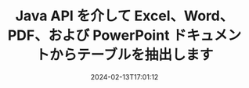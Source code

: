 ---
############################# Static ############################
layout: "auto-gen-parser"
date: 2024-02-13T17:01:12
draft: false
otherformats: 

############################# Head ############################
head_title: "Java API を介して PDF、DOCX、PPTX、XLSX、EPUB などからテーブルを抽出します"
head_description: "GroupDocs.Parser Java API を使用すると、プログラマーは PDF、DOC、DOCX、PPT、PPTX、EML、MSG、XLS、XLSX、CSV からテーブルを抽出できます、ODT、RTF、および Java アプリ内のその他の多くのドキュメント タイプ。"

############################# Header ############################
title: "Java API を介して Excel、Word、PDF、および PowerPoint ドキュメントからテーブルを抽出します"
description: "GroupDocs.Parser Java API を使用すると、プログラマーは PDF、DOC、DOCX、PPT、PPTX、EML、MSG、XLS、XLSX、CSV からテーブルを抽出できます、ODT、RTF、および EPUB のドキュメントまたはページ。"
bg_image: "https://cms.admin.containerize.com/templates/aspose/App_Themes/V3/images/bg/header1.png"
bg_overlay: false
button:
    enable: true
    icon: "fas fa-arrow-down"
    label: "無料トライアルをダウンロード"
    link: "https://downloads.groupdocs.com/parser/java"

############################# SubMenu ############################
submenu:
    enable: true

    left:
        img_alt: "GroupDocs.Parser for Java"
        image: "https://cms.admin.containerize.com/templates/groupdocs/images/product-logos/90x90-noborder/groupdocs-parser-java.png"
        product: "GroupDocs.Parser"
        platform: "Java"

    middle:
        button:

            # button loop
            - link: "https://apireference.groupdocs.com/parser/java"
              text: "APIリファレンス"

            # button loop
            - link: "https://github.com/groupdocs-parser"
              text: "コード例"

            # button loop
            - link: "https://products.groupdocs.app/parser/family"
              text: "ライブデモ"

            # button loop
            - link: "https://purchase.groupdocs.com/pricing/parser/java"
              text: "価格設定"

    right:
        link_download: "https://downloads.groupdocs.com/parser"
        link_learn: "https://docs.groupdocs.com/parser/java"
        link_buy: "https://purchase.groupdocs.com"

############################# About ############################
about:
    enable: true
    title: "Java API 経由で OTS ファイルからテーブルを抽出するにはどうすればよいですか?"
    content: |
        テーブルは行と列に配置されたセルの集合です。テーブルは、詳細または複雑なデータを保存および整理して、ユーザーが簡単に読み取ったり表示できるようにする上で非常に重要な役割を果たします。テーブルは、リストの作成、情報の比較、データの整列、情報のグループ化、データの傾向やパターンの強調表示など、さまざまな方法で使用できます。 GroupDocs.Parser for Java は、ソフトウェア プログラマが、PDF、電子メール、電子ブック、Word (DOC、{ 318})、PowerPoint (PPT、PPTX)、Excel (XLS、XLSX)、メール (EML、MSG) 形式など。 Java API には、ドキュメントからすべての表を抽出する、特定のページから表を抽出する、表のセル データを取得する、表の行と列の合計数を取得する、行の高さを取得するなど、表を操作するための重要な機能がいくつか含まれています。テーブルなどのデータを印刷します。
        
        

############################# Steps ############################
steps:
    enable: true
    title_left: "Java の OTS からテーブルを抽出します"
    content_left: |
        [GroupDocs.Parser for Java](/ja/parser/java/) を使用すると、Java 開発者は、いくつかの簡単な手順を実装することで、OTS ファイルからテーブルを簡単に抽出できます。
        
        * 最初のドキュメントの [Parser](https://reference.groupdocs.com/parser/java/com.groupdocs.parser/parser/) オブジェクトをインスタンス化します。
        * ドキュメントがテーブル抽出をサポートしているかどうかを確認します。
        * [PageTableAreaOptions](https://reference.groupdocs.com/parser/java/com.groupdocs.parser.options/pagetableareaoptions/) および  をインスタンス化します。 [TemplateTableLayout](https://reference.groupdocs.com/parser/java/com.groupdocs.parser.templates/templatetablelayout/) テーブルのレイアウトを設定するクラス
        * [getTables](https://reference.groupdocs.com/parser/java/com.groupdocs.parser/parser/#getTables-com.groupdocs.parser.options.PageTableAreaOptions-) メソッドを呼び出し、のコレクションを取得します。[PageTableArea](https://reference.groupdocs.com/parser/java/com.groupdocs.parser.data/pagetablearea/) オブジェクト。

    title_right: "テーブル抽出の詳細"
    content_right: |
        * <a href="https://docs.groupdocs.com/parser/java/extract-tables-from-document/">文書から表を抽出する方法</a>
        * <a href="https://docs.groupdocs.com/parser/java/extract-tables-from-document-page/">ドキュメントページから表を抽出する方法</a>
 
    code: |
     {{% parser/additional-styles %}}
     {{< parser/code-parser title="Java サンプルコードを使用して OTS ファイルからテーブルを抽出する方法">}}

        ```java    
        // GroupDocs.Parser API を使用して OTS ファイルからテーブルを抽出する
        // Parserクラスのインスタンスを作成する
        try (Parser parser = new Parser(Constants.SampleInvoicePagesPdf)) {
            // ドキュメントがテーブル抽出をサポートしているかどうかを確認する
            if (!parser.getFeatures().isTables()) {
                System.out.println("ドキュメントはテーブル抽出をサポートしていません。");
                return;
            }
            // テーブルのレイアウトを作成する
            TemplateTableLayout layout = new TemplateTableLayout(
                    java.util.Arrays.asList(new Double[]{50.0, 95.0, 275.0, 415.0, 485.0, 545.0}),
                    java.util.Arrays.asList(new Double[]{325.0, 340.0, 365.0, 395.0}));
            // テーブル抽出のオプションを作成する
            PageTableAreaOptions options = new PageTableAreaOptions(layout);
            // ドキュメントから表を抽出します。
            Iterable<PageTableArea> tables = parser.getTables(options);
            // テーブルを反復処理する
            for (PageTableArea t : tables) {
                // 行を反復処理する
                for (int row = 0; row < t.getRowCount(); row++) {
                    // 列を反復処理する
                    for (int column = 0; column < t.getColumnCount(); column++) {
                        // 表のセルを取得する
                        PageTableAreaCell cell = t.getCell(row, column);
                        if (cell != null) {
                            // 表のセルのテキストを印刷します
                            System.out.print(cell.getText());
                            System.out.print(" | ");
                        }
                    }
                    System.out.println();
                }
                System.out.println();
            }
        }
        ```
     {{< /parser/code-parser >}}

############################# More ############################
more:
    enable: true
    title_left: "システム要求"
    content_left: |
        GroupDocs.Parser for Java API は、すべての主要なプラットフォームとオペレーティング システムでサポートされています。以下のコードを実行する前に、次の前提条件がシステムにインストールされていることを確認してください。
        
        * オペレーティング システム: Microsoft Windows、Linux、MacOS
        * 開発環境: NetBeans, Intellij IDEA, Eclipse, etc.
        * フレームワーク
        * GroupDocs.Parser for Java の最新バージョンを [Maven](https://repository.groupdocs.com/webapp/#/artifacts/browse/tree/General/repo/com/groupdocs/groupdocs-parser) からダウンロードします

    title_right: "GroupDocs.Parser for Java を使用する理由"
    content_right: |
        * サポートされているドキュメントからのプレーン テキスト抽出のサポート    
        * ユーザー定義のテンプレートを使用したドキュメントの解析    
        * 構造化テキスト抽出を完全にサポート    
        * キーワードおよび正規表現によるテキスト検索    
        * 書式設定されたテキスト、メタデータ、画像、コンテナ、添付ファイルを抽出します    
        * サポートされている一部のドキュメント形式の目次を抽出します    
        * PDF ドキュメントからのフォーム データを解析する    
        * ドキュメントからハイパーリンクを抽出する   

############################# About Formats ############################
about_formats:
    enable: true

############################# More Formats ############################
more_formats:
    enable: true
    title: "他のドキュメント形式からのテーブルの抽出"
    content: |
        Java ファイル形式と画像のドキュメント解析とテーブル抽出 API。以下に示すように、いくつかの一般的なファイル形式のデータを抽出します。

############################# Back to top ###############################
back_to_top:
    enable: true
---